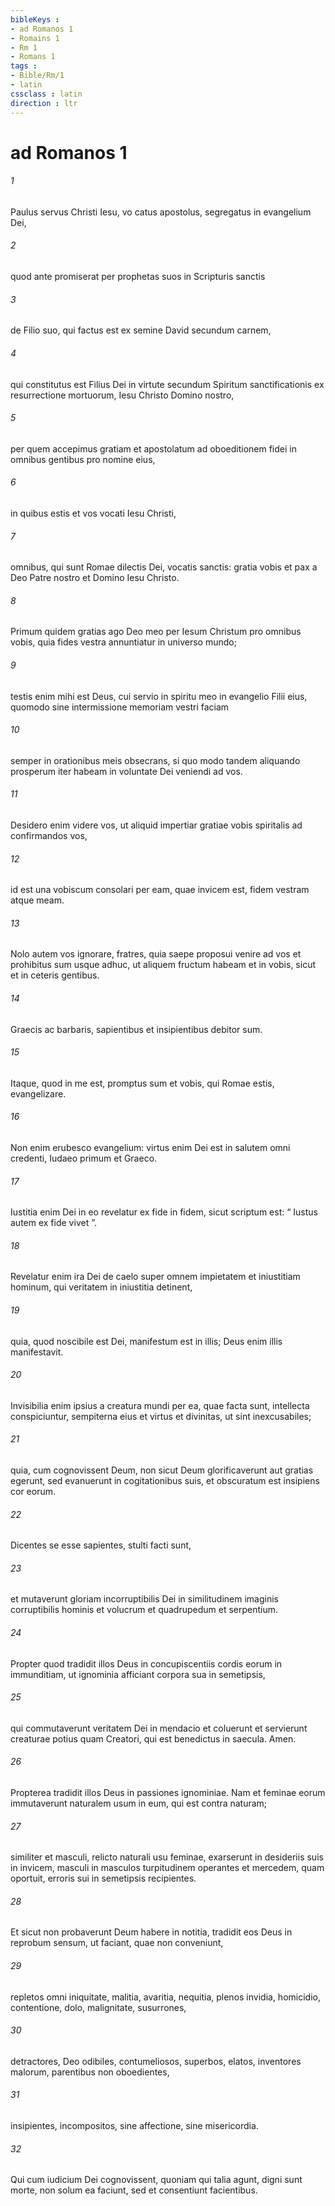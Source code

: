 ```yaml
---
bibleKeys : 
- ad Romanos 1
- Romains 1
- Rm 1
- Romans 1
tags : 
- Bible/Rm/1
- latin
cssclass : latin
direction : ltr
---
```


# ad Romanos 1

###### 1
Paulus servus Christi Iesu, vo catus apostolus, segregatus in evangelium Dei, 
###### 2
quod ante promiserat per prophetas suos in Scripturis sanctis 
###### 3
de Filio suo, qui factus est ex semine David secundum carnem, 
###### 4
qui constitutus est Filius Dei in virtute secundum Spiritum sanctificationis ex resurrectione mortuorum, Iesu Christo Domino nostro, 
###### 5
per quem accepimus gratiam et apostolatum ad oboeditionem fidei in omnibus gentibus pro nomine eius, 
###### 6
in quibus estis et vos vocati Iesu Christi, 
###### 7
omnibus, qui sunt Romae dilectis Dei, vocatis sanctis: gratia vobis et pax a Deo Patre nostro et Domino Iesu Christo.
###### 8
Primum quidem gratias ago Deo meo per Iesum Christum pro omnibus vobis, quia fides vestra annuntiatur in universo mundo; 
###### 9
testis enim mihi est Deus, cui servio in spiritu meo in evangelio Filii eius, quomodo sine intermissione memoriam vestri faciam 
###### 10
semper in orationibus meis obsecrans, si quo modo tandem aliquando prosperum iter habeam in voluntate Dei veniendi ad vos. 
###### 11
Desidero enim videre vos, ut aliquid impertiar gratiae vobis spiritalis ad confirmandos vos, 
###### 12
id est una vobiscum consolari per eam, quae invicem est, fidem vestram atque meam. 
###### 13
Nolo autem vos ignorare, fratres, quia saepe proposui venire ad vos et prohibitus sum usque adhuc, ut aliquem fructum habeam et in vobis, sicut et in ceteris gentibus. 
###### 14
Graecis ac barbaris, sapientibus et insipientibus debitor sum. 
###### 15
Itaque, quod in me est, promptus sum et vobis, qui Romae estis, evangelizare.
###### 16
Non enim erubesco evangelium: virtus enim Dei est in salutem omni credenti, Iudaeo primum et Graeco. 
###### 17
Iustitia enim Dei in eo revelatur ex fide in fidem, sicut scriptum est: “ Iustus autem ex fide vivet ”.
###### 18
Revelatur enim ira Dei de caelo super omnem impietatem et iniustitiam hominum, qui veritatem in iniustitia detinent, 
###### 19
quia, quod noscibile est Dei, manifestum est in illis; Deus enim illis manifestavit. 
###### 20
Invisibilia enim ipsius a creatura mundi per ea, quae facta sunt, intellecta conspiciuntur, sempiterna eius et virtus et divinitas, ut sint inexcusabiles; 
###### 21
quia, cum cognovissent Deum, non sicut Deum glorificaverunt aut gratias egerunt, sed evanuerunt in cogitationibus suis, et obscuratum est insipiens cor eorum. 
###### 22
Dicentes se esse sapientes, stulti facti sunt, 
###### 23
et mutaverunt gloriam incorruptibilis Dei in similitudinem imaginis corruptibilis hominis et volucrum et quadrupedum et serpentium.
###### 24
Propter quod tradidit illos Deus in concupiscentiis cordis eorum in immunditiam, ut ignominia afficiant corpora sua in semetipsis, 
###### 25
qui commutaverunt veritatem Dei in mendacio et coluerunt et servierunt creaturae potius quam Creatori, qui est benedictus in saecula. Amen.
###### 26
Propterea tradidit illos Deus in passiones ignominiae. Nam et feminae eorum immutaverunt naturalem usum in eum, qui est contra naturam; 
###### 27
similiter et masculi, relicto naturali usu feminae, exarserunt in desideriis suis in invicem, masculi in masculos turpitudinem operantes et mercedem, quam oportuit, erroris sui in semetipsis recipientes. 
###### 28
Et sicut non probaverunt Deum habere in notitia, tradidit eos Deus in reprobum sensum, ut faciant, quae non conveniunt, 
###### 29
repletos omni iniquitate, malitia, avaritia, nequitia, plenos invidia, homicidio, contentione, dolo, malignitate, susurrones, 
###### 30
detractores, Deo odibiles, contumeliosos, superbos, elatos, inventores malorum, parentibus non oboedientes, 
###### 31
insipientes, incompositos, sine affectione, sine misericordia. 
###### 32
Qui cum iudicium Dei cognovissent, quoniam qui talia agunt, digni sunt morte, non solum ea faciunt, sed et consentiunt facientibus.
